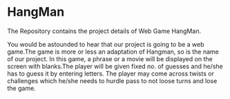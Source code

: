 # HangMan
The Repository contains the project details of Web Game HangMan.

You would be astounded to hear that our project is going to be a web game.The game is more or less an adaptation of Hangman, so is the name of our project. In this game, a phrase or a movie will be displayed on the screen with blanks.The player will be given fixed no. of guesses and he/she has to guess it by entering letters. The player may come across twists or challenges which he/she needs to hurdle pass to not loose turns and lose the game.
